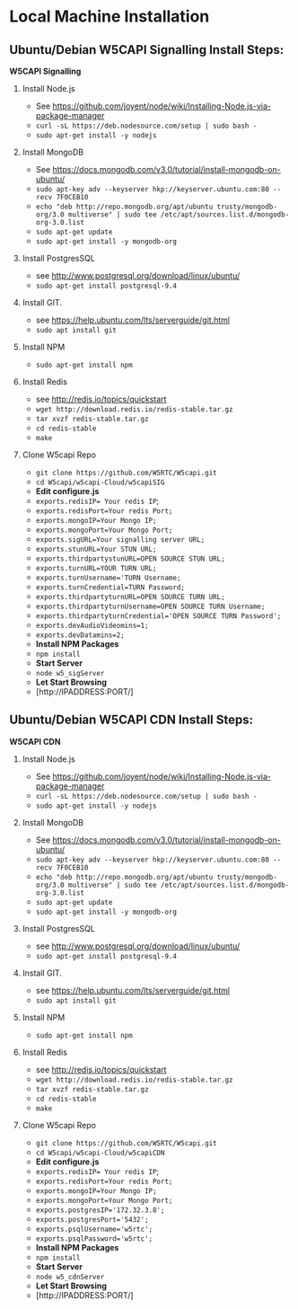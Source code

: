 Local Machine Installation
============================

Ubuntu/Debian W5CAPI Signalling Install Steps:
----------------------------

**W5CAPI Signalling**

1. Install Node.js
    - See https://github.com/joyent/node/wiki/Installing-Node.js-via-package-manager
    - `curl -sL https://deb.nodesource.com/setup | sudo bash -`
    - `sudo apt-get install -y nodejs`

2. Install MongoDB
    - See https://docs.mongodb.com/v3.0/tutorial/install-mongodb-on-ubuntu/
    - `sudo apt-key adv --keyserver hkp://keyserver.ubuntu.com:80 --recv 7F0CEB10`
    - `echo "deb http://repo.mongodb.org/apt/ubuntu trusty/mongodb-org/3.0 multiverse" | sudo tee /etc/apt/sources.list.d/mongodb-org-3.0.list
`
    - `sudo apt-get update`
    - `sudo apt-get install -y mongodb-org`

3. Install PostgresSQL
    - see http://www.postgresql.org/download/linux/ubuntu/
    - `sudo apt-get install postgresql-9.4`

4. Install GIT.
    - see https://help.ubuntu.com/lts/serverguide/git.html
    - `sudo apt install git`

5. Install NPM
   - `sudo apt-get install npm`

6. Install Redis
   - see http://redis.io/topics/quickstart
   - `wget http://download.redis.io/redis-stable.tar.gz`
   - `tar xvzf redis-stable.tar.gz`
   - `cd redis-stable`
   - `make`

6. Clone W5capi Repo
    - `git clone https://github.com/W5RTC/W5capi.git`
    - `cd W5capi/w5capi-Cloud/w5capiSIG`
   - **Edit configure.js**
   - `exports.redisIP= Your redis IP`;
   - `exports.redisPort=Your redis Port;`
   - `exports.mongoIP=Your Mongo IP;`
   - `exports.mongoPort=Your Mongo Port;`
   - `exports.sigURL=Your signalling server URL;`
   - `exports.stunURL=Your STUN URL;`
   - `exports.thirdpartystunURL=OPEN SOURCE STUN URL;`
   - `exports.turnURL=YOUR TURN URL;`
   - `exports.turnUsername='TURN Username;`
   - `exports.turnCredential=TURN Password;`
   - `exports.thirdpartyturnURL=OPEN SOURCE TURN URL;`
   - `exports.thirdpartyturnUsername=OPEN SOURCE TURN Username;`
   - `exports.thirdpartyturnCredential='OPEN SOURCE TURN Password';`
   - `exports.devAudioVideomins=1;`
   - `exports.devDatamins=2;`
   -  **Install NPM Packages**
   -  `npm install`
   -  **Start Server**
   - `node w5_sigServer`
   -   **Let Start Browsing**
   -  [http://IPADDRESS:PORT/]

Ubuntu/Debian W5CAPI CDN Install Steps:
----------------------------

**W5CAPI CDN**

1. Install Node.js
    - See https://github.com/joyent/node/wiki/Installing-Node.js-via-package-manager
    - `curl -sL https://deb.nodesource.com/setup | sudo bash -`
    - `sudo apt-get install -y nodejs`

2. Install MongoDB
    - See https://docs.mongodb.com/v3.0/tutorial/install-mongodb-on-ubuntu/
    - `sudo apt-key adv --keyserver hkp://keyserver.ubuntu.com:80 --recv 7F0CEB10`
    - `echo "deb http://repo.mongodb.org/apt/ubuntu trusty/mongodb-org/3.0 multiverse" | sudo tee /etc/apt/sources.list.d/mongodb-org-3.0.list
`
    - `sudo apt-get update`
    - `sudo apt-get install -y mongodb-org`

3. Install PostgresSQL
    - see http://www.postgresql.org/download/linux/ubuntu/
    - `sudo apt-get install postgresql-9.4`

4. Install GIT.
    - see https://help.ubuntu.com/lts/serverguide/git.html
    - `sudo apt install git`

5. Install NPM
   - `sudo apt-get install npm`

6. Install Redis
   - see http://redis.io/topics/quickstart
   - `wget http://download.redis.io/redis-stable.tar.gz`
   - `tar xvzf redis-stable.tar.gz`
   - `cd redis-stable`
   - `make`

6. Clone W5capi Repo
    - `git clone https://github.com/W5RTC/W5capi.git`
    - `cd W5capi/w5capi-Cloud/w5capiCDN`
   - **Edit configure.js**
   - `exports.redisIP= Your redis IP`;
   - `exports.redisPort=Your redis Port;`
   - `exports.mongoIP=Your Mongo IP;`
   - `exports.mongoPort=Your Mongo Port;`
   - `exports.postgresIP='172.32.3.8';`
   - `exports.postgresPort='5432';`
   - `exports.psqlUsername='w5rtc';`
   - `exports.psqlPassword='w5rtc';`
   -  **Install NPM Packages**
   -  `npm install`
   -  **Start Server**
   - `node w5_cdnServer`
   -   **Let Start Browsing**
   -  [http://IPADDRESS:PORT/]
